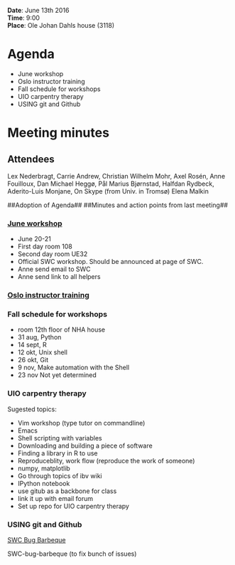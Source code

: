 **Date**: June 13th 2016  
**Time**: 9:00  
**Place**: Ole Johan Dahls house (3118)

# Agenda #
- June workshop
- Oslo instructor training
- Fall schedule for workshops
- UIO carpentry therapy
- USING git and Github

# Meeting minutes #

## Attendees ##
Lex Nederbragt, Carrie Andrew, Christian Wilhelm Mohr, Axel Rosén, Anne Fouilloux, Dan Michael Heggø, Pål Marius Bjørnstad, Halfdan Rydbeck, Aderito-Luis Monjane, On Skype (from Univ. in Tromsø) Elena Malkin

##Adoption of Agenda##
##Minutes and action points from last meeting##

### [June workshop](https://github.com/uio-carpentry/2016-06-20-Oslo-SWC)
 - June 20-21
 - First day room 108
 - Second day room UE32
 - Official SWC workshop. Should be announced at page of SWC.
 - Anne send email to SWC
 - Anne send link to all helpers

### [Oslo instructor training](http://uio-carpentry.github.io/2016-06-30-Oslo-ttt/)

### Fall schedule for workshops
 - room 12th floor of NHA house
 - 31 aug, Python
 - 14 sept, R
 - 12 okt, Unix shell
 - 26 okt, Git 
 - 9 nov, Make automation with the Shell
 - 23 nov Not yet determined

### UIO carpentry therapy
Sugested topics:

- Vim workshop (type tutor on commandline)
- Emacs
- Shell scripting with variables
- Downloading and building a piece of software
- Finding a library in R to use
- Reproduceblity, work flow (reproduce the work of someone) 
- numpy, matplotlib
- Go through topics of ibv wiki
- IPython notebook
- use gitub as a backbone for class 
- link it up with email forum
- Set up repo for UIO carpentry therapy

### USING git and Github
[SWC Bug Barbeque](http://swcarpentry.github.io/SWC-bug-bbq/)

SWC-bug-barbeque (to fix bunch of issues)



